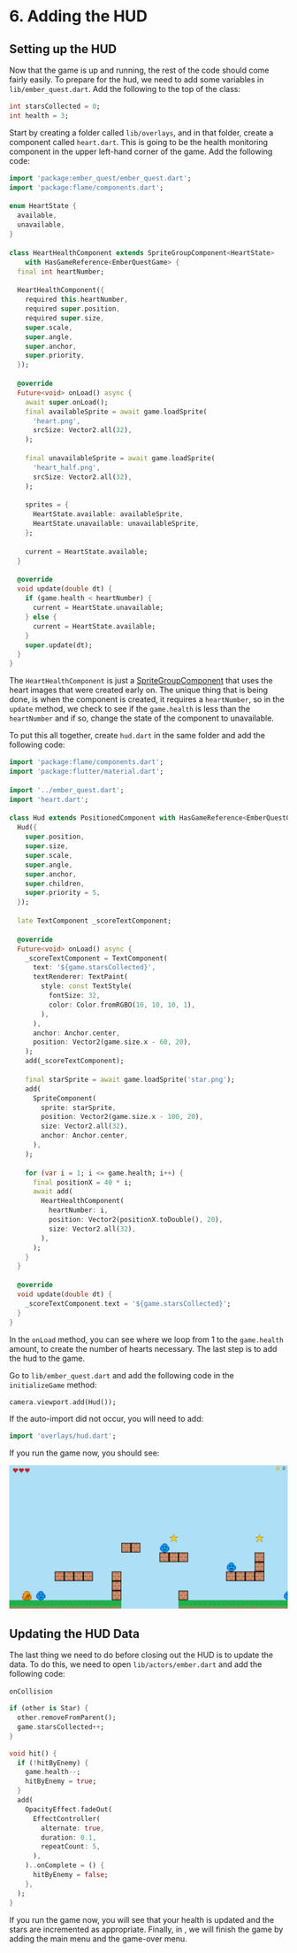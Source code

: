 # 6. Adding the HUD


## Setting up the HUD

Now that the game is up and running, the rest of the code should come fairly easily. To prepare for
the hud, we need to add some variables in `lib/ember_quest.dart`. Add the following to the top of
the class:

```dart
int starsCollected = 0;
int health = 3;
```

Start by creating a folder called `lib/overlays`, and in that folder, create a component called
`heart.dart`. This is going to be the health monitoring component in the upper left-hand corner of
the game. Add the following code:

```dart
import 'package:ember_quest/ember_quest.dart';
import 'package:flame/components.dart';

enum HeartState {
  available,
  unavailable,
}

class HeartHealthComponent extends SpriteGroupComponent<HeartState>
    with HasGameReference<EmberQuestGame> {
  final int heartNumber;

  HeartHealthComponent({
    required this.heartNumber,
    required super.position,
    required super.size,
    super.scale,
    super.angle,
    super.anchor,
    super.priority,
  });

  @override
  Future<void> onLoad() async {
    await super.onLoad();
    final availableSprite = await game.loadSprite(
      'heart.png',
      srcSize: Vector2.all(32),
    );

    final unavailableSprite = await game.loadSprite(
      'heart_half.png',
      srcSize: Vector2.all(32),
    );

    sprites = {
      HeartState.available: availableSprite,
      HeartState.unavailable: unavailableSprite,
    };

    current = HeartState.available;
  }

  @override
  void update(double dt) {
    if (game.health < heartNumber) {
      current = HeartState.unavailable;
    } else {
      current = HeartState.available;
    }
    super.update(dt);
  }
}

```

The `HeartHealthComponent` is just a [SpriteGroupComponent](../../flame/components.md#spritegroupcomponent)
that uses the heart images that were created early on. The unique thing that is being done, is when
the component is created, it requires a `heartNumber`, so in the `update` method, we check to see if
the `game.health` is less than the `heartNumber` and if so, change the state of the component to
unavailable.

To put this all together, create `hud.dart` in the same folder and add the following code:

```dart
import 'package:flame/components.dart';
import 'package:flutter/material.dart';

import '../ember_quest.dart';
import 'heart.dart';

class Hud extends PositionedComponent with HasGameReference<EmberQuestGame> {
  Hud({
    super.position,
    super.size,
    super.scale,
    super.angle,
    super.anchor,
    super.children,
    super.priority = 5,
  });

  late TextComponent _scoreTextComponent;

  @override
  Future<void> onLoad() async {
    _scoreTextComponent = TextComponent(
      text: '${game.starsCollected}',
      textRenderer: TextPaint(
        style: const TextStyle(
          fontSize: 32,
          color: Color.fromRGBO(10, 10, 10, 1),
        ),
      ),
      anchor: Anchor.center,
      position: Vector2(game.size.x - 60, 20),
    );
    add(_scoreTextComponent);

    final starSprite = await game.loadSprite('star.png');
    add(
      SpriteComponent(
        sprite: starSprite,
        position: Vector2(game.size.x - 100, 20),
        size: Vector2.all(32),
        anchor: Anchor.center,
      ),
    );

    for (var i = 1; i <= game.health; i++) {
      final positionX = 40 * i;
      await add(
        HeartHealthComponent(
          heartNumber: i,
          position: Vector2(positionX.toDouble(), 20),
          size: Vector2.all(32),
        ),
      );
    }
  }

  @override
  void update(double dt) {
    _scoreTextComponent.text = '${game.starsCollected}';
  }
}

```

In the `onLoad` method, you can see where we loop from 1 to the `game.health` amount, to create
the number of hearts necessary. The last step is to add the hud to the game.

Go to `lib/ember_quest.dart` and add the following code in the `initializeGame` method:

```dart
camera.viewport.add(Hud());
```

If the auto-import did not occur, you will need to add:

```dart
import 'overlays/hud.dart';
```

If you run the game now, you should see:

![HUD Loaded](../../images/tutorials/platformer/Step6HUD.jpg)


## Updating the HUD Data

The last thing we need to do before closing out the HUD is to update the data. To do this, we need
to open `lib/actors/ember.dart` and add the following code:

`onCollision`

```dart
if (other is Star) {
  other.removeFromParent();
  game.starsCollected++;
}
```

```dart
void hit() {
  if (!hitByEnemy) {
    game.health--;
    hitByEnemy = true;
  }
  add(
    OpacityEffect.fadeOut(
      EffectController(
        alternate: true,
        duration: 0.1,
        repeatCount: 5,
      ),
    )..onComplete = () {
      hitByEnemy = false;
    },
  );
}
```

If you run the game now, you will see that your health is updated and the stars are incremented as
appropriate. Finally, in [](step_7), we will finish the game by adding the main menu and the
game-over menu.

